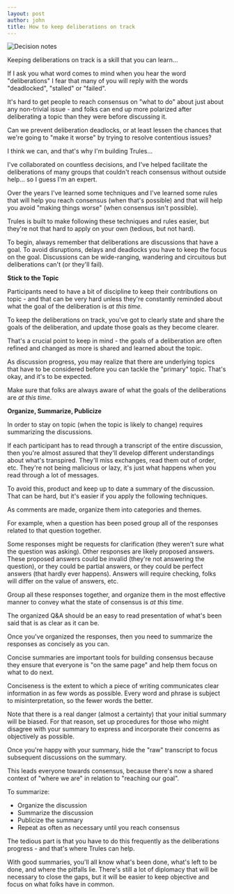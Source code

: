 ```yaml
---
layout: post
author: john
title: How to keep deliberations on track
---
```


![Decision notes](/Trules-for-decisions/assets/images/DecisionNotes.jpg)

Keeping deliberations on track is a skill that you can learn...
<!--more-->

If I ask you what word comes to mind when you hear the word "deliberations"
I fear that many of you will reply with the words "deadlocked", "stalled" or "failed".

It's hard to get people to reach consensus on "what to do" about just about any non-trivial issue -
 and folks can end up more polarized after deliberating a topic than they were before discussing it.

Can we prevent deliberation deadlocks, or at least lessen the chances that we're going to "make it worse" 
by trying to resolve contentious issues?

I think we can, and that's why I'm building Trules... 

I've collaborated on countless decisions, 
and I've helped facilitate the deliberations of many groups that couldn't reach consensus without outside help...
so I guess I'm an expert.

Over the years I've learned some techniques and I've learned some rules 
that will help you reach consensus (when that's possible)
and that will help you avoid "making things worse" (when consensus isn't possible).

Trules is built to make following these techniques and rules easier, 
but they're not that hard to apply on your own (tedious, but not hard).

To begin, always remember that deliberations are discussions that have a goal.
To avoid disruptions, delays and deadlocks you have to keep the focus on the goal.
Discussions can be wide-ranging, wandering and circuitous 
but deliberations can't (or they'll fail). 

**Stick to the Topic**

Participants need to have a bit of discipline to keep their
contributions on topic - 
and that can be very hard unless they're constantly reminded
about what the goal of the deliberation is *at this time*.

To keep the deliberations on track, 
you've got to clearly state and share the goals of the deliberation, 
and update those goals as they become clearer.

That's a crucial point to keep in mind - 
the goals of a deliberation are often refined and changed as 
more is shared and learned about the topic.

As discussion progress, you may realize that there
are underlying topics that have to be considered
before you can tackle the "primary" topic.
That's okay, and it's to be expected.

Make sure that folks are always aware of what the
goals of the deliberations are *at this time*.

**Organize, Summarize, Publicize**

In order to stay on topic (when the topic is likely to change)
requires summarizing the discussions.

If each participant has to read through a transcript of the entire
discussion, then you're almost assured that they'll develop different
understandings about what's transpired. 
They'll miss exchanges, read them out of order, etc. 
They're not being malicious or lazy, 
it's just what happens when you read through a lot of messages.

To avoid this, product and keep up to date a summary of the discussion.
That can be hard, but it's easier if you apply the following techniques.

As comments are made, organize them into categories and themes.

For example, when a question has been posed group all of the responses related to that question together.

Some responses might be requests for clarification (they weren't sure what the question was asking).
Other responses are likely proposed answers. 
These proposed answers could be invalid 
(they're not answering the question), 
or they could be partial answers, 
or they could be perfect answers (that hardly ever happens).
Answers will require checking, folks will differ on the value of answers, etc.

Group all these responses together, and organize them in the most effective manner to convey
what the state of consensus is *at this time*.

The organized Q&A should be an easy to read presentation of what's been said that is as clear as it can be.

Once you've organized the responses, then you need to summarize the responses as concisely as you can.

Concise summaries are important tools for building consensus
because they ensure that everyone is "on the same page" and help them focus on what to do next.

Conciseness is the extent to which a piece of writing communicates clear information in as few words as possible.
Every word and phrase is subject to misinterpretation, so the fewer words the better.

Note that there is a real danger (almost a certainty) that your initial summary will be biased.
For that reason, set up procedures for those who might disagree with your summary to express 
and incorporate their concerns as objectively as possible.

Once you're happy with your summary, hide the "raw" transcript to focus subsequent discussions on the summary.

This leads everyone towards consensus, 
because there's now a shared context of "where we are" in relation to "reaching our goal".

To summarize:
- Organize the discussion 
- Summarize the discussion
- Publicize the summary
- Repeat as often as necessary until you reach consensus

The tedious part is that you have to do this frequently as the deliberations progress -
and that's where Trules can help.

With good summaries, you'll all know what's been done, what's left to be done, and where the pitfalls lie.
There's still a lot of diplomacy that will be necessary to close the gaps, but it will be easier
to keep objective and focus on what folks have in common.












